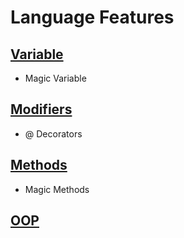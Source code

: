 # Language Features

## [Variable](variable/README.md)
* Magic Variable

## [Modifiers](Modifier/README.md)
* @ Decorators

## [Methods](Method/README.md)
* Magic Methods

## [OOP](/OOP/README.md)
